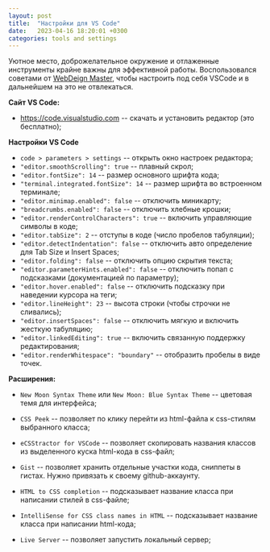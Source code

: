 ```yaml
---
layout: post
title:  "Настройки для VS Code"
date:   2023-04-16 18:20:01 +0300
categories: tools and settings
---
```


Уютное место, доброжелательное окружение и отлаженные инструменты крайне важны для эффективной работы. Воспользовался советами от [WebDeign Master](https://webdesign-master.ru/blog/tools/vscode.html), чтобы настроить под себя VSCode и в дальнейшем на это не отвлекаться.

**Сайт VS Code:**
- https://code.visualstudio.com -- скачать и установить редактор (это бесплатно);

**Настройки VS Code**
- `code > parameters > settings` -- открыть окно настроек редактора;
- `"editor.smoothScrolling": true` -- плавный скрол;
- `"editor.fontSize": 14` -- размер основного шрифта кода;
- `"terminal.integrated.fontSize": 14` -- размер шрифта во встроенном терминале;
- `"editor.minimap.enabled": false` -- отключить миникарту;
- `"breadcrumbs.enabled": false` -- отключить хлебные крошки;
- `"editor.renderControlCharacters": true` -- включить управляющие символы в коде;
- `"editor.tabSize": 2` -- отступы в коде (число пробелов табуляции);
- `"editor.detectIndentation": false` -- отключить авто определение для Tab Size и Insert Spaces;
- `"editor.folding": false` -- отключить опцию скрытия текста;
- `"editor.parameterHints.enabled": false` -- отключить попап с подсказками (документацией по параметру);
- `"editor.hover.enabled": false` -- отключить подсказку при наведении курсора на теги;
- `"editor.lineHeight": 23` -- высота строки (чтобы строчки не сливались);
- `"editor.insertSpaces": false` -- отключить мягкую и включить жесткую табуляцию;
- `"editor.linkedEditing": true` -- включить связанную поддержку редактирования;
- `"editor.renderWhitespace": "boundary"` -- отобразить пробелы в виде точек.

**Расширения:**
- `New Moon Syntax Theme` или `New Moon: Blue Syntax Theme` -- цветовая темя для интерфейса;
  
- `CSS Peek` -- позволяет по клику перейти из html-файла к css-стилям выбранного класса;

- `eCSStractor for VSCode` -- позволяет скопировать названия классов из выделенного куска html-кода в css-файл;

- `Gist` -- позволяет хранить отдельные участки кода, сниппеты в гистах. Нужно привязать к своему github-аккаунту.

- `HTML to CSS completion` -- подсказывает название класса при написании стилей в css-файле;

- `IntelliSense for CSS class names in HTML` -- подсказывает название класса при написании html-кода;

- `Live Server` -- позволяет запустить локальный сервер;
